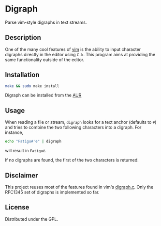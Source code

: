 # Digraph

Parse vim-style digraphs in text streams.

## Description

One of the many cool features of [vim](https://vim.org) is the ability to input character digraphs directly in the editor using `C-k`. This program aims at providing the same functionality outside of the editor.

## Installation

```sh
make && sudo make install
```

Digraph can be installed from the [AUR](https://aur.archlinux.org/packages/digraph-git/)

## Usage

When reading a file or stream, `digraph` looks for a text anchor (defaults to `#`) and tries to combine the two following characters into a digraph. For instance,
```sh
echo "Fatigu#'e" | digraph
``` 

will result in `Fatigué`.

If no digraphs are found, the first of the two characters is returned.

## Disclaimer

This project reuses most of the features found in vim's [digraph.c](https://github.com/vim/vim/blob/master/src/digraph.c). Only the RFC1345 set of digraphs is implemented so far.

## License

Distributed under the GPL.
